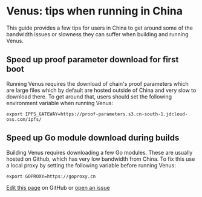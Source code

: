 # Venus: tips when running in China

This guide provides a few tips for users in China to get around some of the bandwidth issues or slowness they can suffer when building and running Venus.

## Speed up proof parameter download for first boot

Running Venus requires the download of chain's proof parameters which are large files which by default are hosted outside of China and very slow to download there. To get around that, users should set the following environment variable when running Venus:

```
export IPFS_GATEWAY=https://proof-parameters.s3.cn-south-1.jdcloud-oss.com/ipfs/
```

## Speed up Go module download during builds

Building Venus requires downloading a few Go modules. These are usually hosted on Github, which has very low bandwidth from China. To fix this use a local proxy by setting the following variable before running Venus:

```
export GOPROXY=https://goproxy.cn
```

[Edit this page](https://github.com/filecoin-project/venus-docs/blob/master/docs/Tips-Running-In-China.md) on GitHub or [open an issue](https://github.com/filecoin-project/venus-docs/issues)
